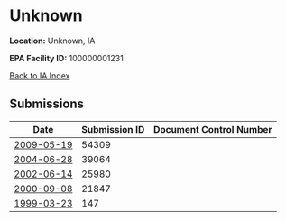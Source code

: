 # Unknown

**Location:** Unknown, IA

**EPA Facility ID:** 100000001231

[Back to IA Index](../../index.md)

## Submissions

| Date | Submission ID | Document Control Number |
|------|--------------|-------------------------|
| [2009-05-19](submissions/54309.md) | 54309 |  |
| [2004-06-28](submissions/39064.md) | 39064 |  |
| [2002-06-14](submissions/25980.md) | 25980 |  |
| [2000-09-08](submissions/21847.md) | 21847 |  |
| [1999-03-23](submissions/147.md) | 147 |  |
